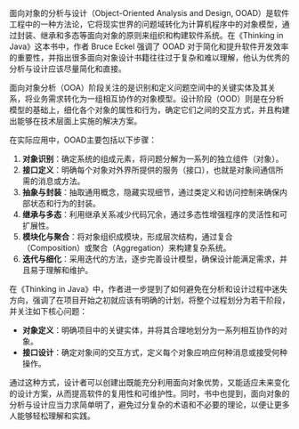 面向对象的分析与设计（Object-Oriented Analysis and Design, OOAD）是软件工程中的一种方法论，它将现实世界的问题域转化为计算机程序中的对象模型，通过封装、继承和多态等面向对象的原则来组织和构建软件系统。在《Thinking in Java》这本书中，作者 Bruce Eckel 强调了 OOAD 对于简化和提升软件开发效率的重要性，并指出很多面向对象设计书籍往往过于复杂和难以理解，他认为优秀的分析与设计应该尽量简化和直接。

面向对象分析（OOA）阶段关注的是识别和定义问题空间中的关键实体及其关系，将业务需求转化为一组相互协作的对象模型。设计阶段（OOD）则是在分析模型的基础上，细化各个对象的属性和行为，确定它们之间的交互方式，并且构建出能够在技术层面上实施的解决方案。

在实际应用中，OOAD主要包括以下步骤：

1. **对象识别**：确定系统的组成元素，将问题分解为一系列的独立组件（对象）。
2. **接口定义**：明确每个对象对外界所提供的服务（接口），也就是对象间通信所需的消息或方法。
3. **抽象与封装**：抽取通用概念，隐藏实现细节，通过类定义和访问控制来确保内部状态和行为的封装。
4. **继承与多态**：利用继承关系减少代码冗余，通过多态性增强程序的灵活性和可扩展性。
5. **模块化与聚合**：将对象组织成模块，形成层次结构，通过复合（Composition）或聚合（Aggregation）来构建复杂系统。
6. **迭代与细化**：采用迭代的方法，逐步完善设计模型，确保设计能满足需求，并且易于理解和维护。

在《Thinking in Java》中，作者进一步提到了如何避免在分析和设计过程中迷失方向，强调了在项目开始之初就应该有明确的计划，将整个过程划分为若干阶段，并关注如下核心问题：

- **对象定义**：明确项目中的关键实体，并将其合理地划分为一系列相互协作的对象。
- **接口设计**：确定对象间的交互方式，定义每个对象应响应何种消息或接受何种操作。

通过这种方式，设计者可以创建出既能充分利用面向对象优势，又能适应未来变化的设计方案，从而提高软件的复用性和可维护性。同时，书中也提到，面向对象的分析与设计应当力求简单明了，避免过分复杂的术语和不必要的理论，以便让更多人能够轻松理解和实践。